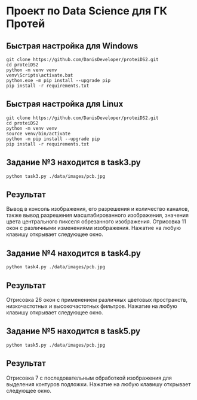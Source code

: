 # Проект по Data Science для ГК Протей

## Быстрая настройка для Windows
```
git clone https://github.com/DanisDeveloper/proteiDS2.git
cd proteiDS2
python -m venv venv
venv\Scripts\activate.bat
python.exe -m pip install --upgrade pip
pip install -r requirements.txt
```
## Быстрая настройка для Linux
```
git clone https://github.com/DanisDeveloper/proteiDS2.git
cd proteiDS2
python -m venv venv
source venv/bin/activate
python -m pip install --upgrade pip
pip install -r requirements.txt
```
## Задание №3 находится в task3.py
```
python task3.py ./data/images/pcb.jpg
```

## Результат
Вывод в консоль изображения, его разрешения и количество каналов, также вывод разрешения масштабированного изображения, значения цвета центрального пикселя обрезанного изображения.
Отрисовка 11 окон с различными изменениями изображения.
Нажатие на любую клавишу открывает следующее окно.

## Задание №4 находится в task4.py
```
python task4.py ./data/images/pcb.jpg
```

## Результат
Отрисовка 26 окон с применением различных цветовых пространств, низкочастотных и высокочастотных фильтров.
Нажатие на любую клавишу открывает следующее окно.

## Задание №5 находится в task5.py
```
python task5.py ./data/images/pcb.jpg
```

## Результат
Отрисовка 7 с последовательным обработкой изображения для выделения контуров подложки.
Нажатие на любую клавишу открывает следующее окно.